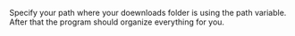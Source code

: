 Specify your path where your doewnloads folder is using the path variable.
After that the program should organize everything for you.